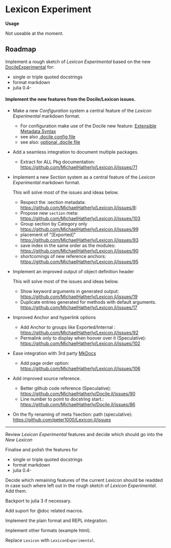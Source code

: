 # Lexicon Experiment

**Usage**

Not useable at the moment.


## Roadmap

Implement a rough sketch of *Lexicon Experimental* based on the new 
[DocileExperimental](https://github.com/MichaelHatherly/Docile.jl/tree/master/src/Experimental) for:

* single or triple quoted docstrings
* format markdown
* julia 0.4- 

#### Implement the new features from the Docile/Lexicon issues.

* Make a new *Configuration* system a central feature of the *Lexicon Experimental* markdown format.

    * For configuration make use of the Docile new feature: [Extensible Metadata Syntax](https://github.com/MichaelHatherly/Lexicon.jl/issues/105)
    * see also [.docile config file](https://github.com/MichaelHatherly/Docile.jl/pull/96#issuecomment-100010167)
    * see also: [optional .docile file](https://github.com/MichaelHatherly/Docile.jl/issues/89#issuecomment-100179496)


* Add a seamless integration to document multiple packages.

    * Extract for ALL Pkg documentation: https://github.com/MichaelHatherly/Lexicon.jl/issues/71


* Implement a new *Section* system as a central feature of the *Lexicon Experimental* markdown format.

  This will solve most of the issues and ideas below.

  * Respect the :section metadata:  https://github.com/MichaelHatherly/Lexicon.jl/issues/8:
  * Propose new `section` meta: https://github.com/MichaelHatherly/Lexicon.jl/issues/103
  * Group section by Category only https://github.com/MichaelHatherly/Lexicon.jl/issues/99
  * placement of "[Exported]" https://github.com/MichaelHatherly/Lexicon.jl/issues/93
  * save index in the same order as the modules: https://github.com/MichaelHatherly/Lexicon.jl/issues/90
  * shortcomings of new reference anchors: https://github.com/MichaelHatherly/Lexicon.jl/issues/95


* Implement an improved output of object definition header

  This will solve most of the issues and ideas below.
  
    * Show keyword arguments in generated output: https://github.com/MichaelHatherly/Lexicon.jl/issues/19
    * Duplicate entries generated for methods with default arguments. https://github.com/MichaelHatherly/Lexicon.jl/issues/17


* Improved Anchor and hyperlink options

    * Add Anchor to groups like Exported/Internal : https://github.com/MichaelHatherly/Lexicon.jl/issues/92
    * Permalink only to display when hoover over it (Speculative): https://github.com/MichaelHatherly/Lexicon.jl/issues/102


* Ease integration with 3rd party [MkDocs](https://github.com/mkdocs/mkdocs/)

    * Add page order option: https://github.com/MichaelHatherly/Lexicon.jl/issues/106


* Add improved source reference.

    * Better github code reference (Speculative): https://github.com/MichaelHatherly/Docile.jl/issues/90
    * Line number to point to docstring start.: https://github.com/MichaelHatherly/Docile.jl/issues/86

* On the fly renaming of meta !!section: path (speculative): https://github.com/peter1000/Lexicon.jl/issues


---

Review *Lexicon Experimental* features and decide which should go into the *New Lexicon*

Finalise and polish the features for 

* single or triple quoted docstrings
* format markdown
* julia 0.4- 

Decide which remaining features of the current Lexicon should be readded in case such where left out 
in the rough sketch of *Lexicon Experimental*. Add them.

Backport to julia 3 if necessary.

Add suport for @doc related macros.

Implement the plain format and REPL integration.

Implement other formats (example html).

Replace `Lexicon` with `LexiconExperimental`.

